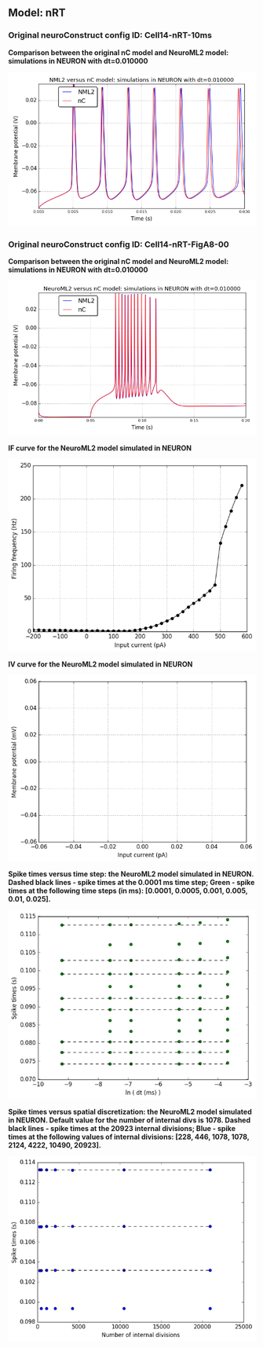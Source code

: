  
         
## Model: nRT

### Original neuroConstruct config ID: Cell14-nRT-10ms

**Comparison between the original nC model and NeuroML2 model: simulations in NEURON with dt=0.010000**

![Simulation](nC_vs_NML2_Cell14-nRT-10ms.png)

### Original neuroConstruct config ID: Cell14-nRT-FigA8-00

**Comparison between the original nC model and NeuroML2 model: simulations in NEURON with dt=0.010000**

![Simulation](nC_vs_NML2_Cell14-nRT-FigA8-00.png)

**IF curve for the NeuroML2 model simulated in NEURON**

![Simulation](IF_nRT.png)

**IV curve for the NeuroML2 model simulated in NEURON**

![Simulation](IV_nRT.png)

**Spike times versus time step: the NeuroML2 model simulated in NEURON.
Dashed black lines - spike times at the 0.0001 ms time step; Green - spike times at the following time steps (in ms): [0.0001, 0.0005, 0.001, 0.005, 0.01, 0.025].**

![Simulation](Dt_nRT.png)

**Spike times versus spatial discretization: the NeuroML2 model simulated in NEURON.
Default value for the number of internal divs is 1078.
Dashed black lines - spike times at the 20923 internal divisions; Blue - spike times at the following values of internal divisions:
[228, 446, 1078, 1078, 2124, 4222, 10490, 20923].**

![Simulation](Dx_nRT.png)